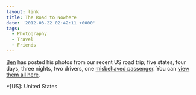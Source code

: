 ```yaml
---
layout: link
title: The Road to Nowhere
date: '2012-03-22 02:42:11 +0000'
tags:
  - Photography
  - Travel
  - Friends
---
```

[Ben][1] has posted his photos from our recent US road trip; five states, four days, three nights, two drivers, one [misbehaved passenger][2]. You can [view them all here][3].

[1]: http://benbarnett.net/
[2]: http://andyhume.net/
[3]: https://www.flickr.com/photos/benpbarnett/sets/72157629624153789/

*[US]: United States

